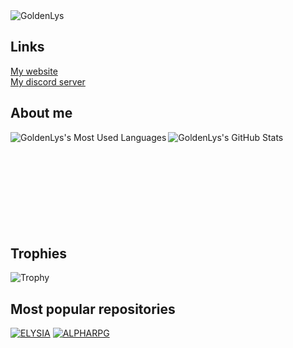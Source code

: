 <img src="https://komarev.com/ghpvc/?username=GoldenLys" alt="GoldenLys" title="GoldenLys Profile Views" />

<h2>Links</h2>

<a target="_blank" href="https://purplewizard.space">My website</a><br />
<a target="_blank" href="https://discord.gg/SBuYeHh">My discord server</a>

<h2>About me</h2>

<img align="left" title="GoldenLys's Most Used Languages" src="https://github-readme-stats.vercel.app/api/top-langs?username=GoldenLys&theme=tokyonight" />

<img align="left" title="GoldenLys's GitHub Stats" src="https://github-readme-stats.vercel.app/api?username=GoldenLys&count_private=true&include_all_commits=true&show_icons=true&theme=tokyonight" />

<br /><br /><br /><br /><br /><br /><br /><br /><br />
<h2>Trophies</h2>

<img src="https://github-profile-trophy.vercel.app/?username=GoldenLys&row=5&column=8" alt="Trophy" data-canonical-src="https://github-profile-trophy.vercel.app/?username=GoldenLys&amp;row=5&amp;column=8" style="max-width:100%;">

<h2>Most popular repositories</h2>

[![ELYSIA](https://github-readme-stats.vercel.app/api/pin/?username=GoldenLys&repo=BetterDiscord-Elysia&theme=tokyonight)](https://github.com/GoldenLys/BetterDiscord-Elysia)
[![ALPHARPG](https://github-readme-stats.vercel.app/api/pin/?username=GoldenLys&repo=AlphaRPG&theme=tokyonight)](https://github.com/GoldenLys/AlphaRPG)
